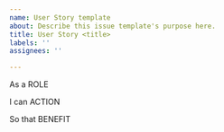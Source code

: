 ```yaml
---
name: User Story template
about: Describe this issue template's purpose here.
title: User Story <title>
labels: ''
assignees: ''

---
```


As a ROLE

I can ACTION

So that BENEFIT
